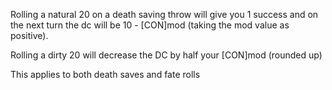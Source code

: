 Rolling a natural 20 on a death saving throw will give you 1 success and on the next turn the dc will be 10 -  \[CON\]mod (taking the mod value as positive). 

Rolling a dirty 20 will decrease the DC by half your \[CON\]mod (rounded up)

This applies to both death saves and fate rolls